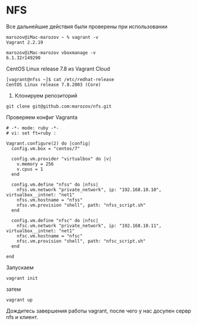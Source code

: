 # NFS

Все дальнейшие действия были проверены при использовании
```
marozov@iMac-marozov ~ % vagrant -v
Vagrant 2.2.19
```
```
marozov@iMac-marozov vboxmanage -v
6.1.32r149290
```
CentOS Linux release 7.8 из Vagrant Cloud
```
[vagrant@nfss ~]$ cat /etc/redhat-release
CentOS Linux release 7.8.2003 (Core)
```
1. Клонируем репозиторий 
```
git clone git@github.com:marozov/nfs.git
```

Проверяем конфиг Vagranta

```
# -*- mode: ruby -*-
# vi: set ft=ruby :

Vagrant.configure(2) do |config|
  config.vm.box = "centos/7"

  config.vm.provider "virtualbox" do |v|
    v.memory = 256
    v.cpus = 1
  end

  config.vm.define "nfss" do |nfss|
    nfss.vm.network "private_network", ip: "192.168.10.10", virtualbox__intnet: "net1"
    nfss.vm.hostname = "nfss"
    nfss.vm.provision "shell", path: "nfss_script.sh"
  end

  config.vm.define "nfsc" do |nfsc|
    nfsc.vm.network "private_network", ip: "192.168.10.11", virtualbox__intnet: "net1"
    nfsc.vm.hostname = "nfsc"
    nfsc.vm.provision "shell", path: "nfsc_script.sh"
  end

end
```
Запускаем
```
vagrant init
```
затем
```
vagrant up
```
Дождитесь завершения работы vagrant, после чего у нас досупен сервр nfs и клиент.
